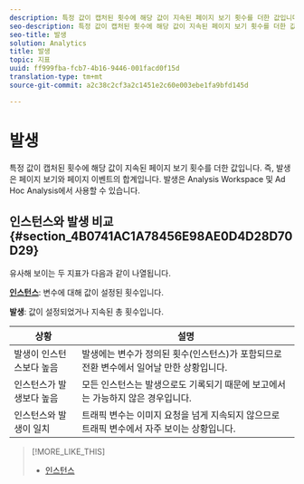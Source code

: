 ```yaml
---
description: 특정 값이 캡처된 횟수에 해당 값이 지속된 페이지 보기 횟수를 더한 값입니다. 즉, 발생은 페이지 보기와 페이지 이벤트의 합계입니다. 발생은 Analysis Workspace 및 Ad Hoc Analysis에서 사용할 수 있습니다.
seo-description: 특정 값이 캡처된 횟수에 해당 값이 지속된 페이지 보기 횟수를 더한 값입니다. 즉, 발생은 페이지 보기와 페이지 이벤트의 합계입니다. 발생은 Analysis Workspace 및 Ad Hoc Analysis에서 사용할 수 있습니다.
seo-title: 발생
solution: Analytics
title: 발생
topic: 지표
uuid: ff999fba-fcb7-4b16-9446-001facd0f15d
translation-type: tm+mt
source-git-commit: a2c38c2cf3a2c1451e2c60e003ebe1fa9bfd145d

---
```



# 발생

특정 값이 캡처된 횟수에 해당 값이 지속된 페이지 보기 횟수를 더한 값입니다. 즉, 발생은 페이지 보기와 페이지 이벤트의 합계입니다. 발생은 Analysis Workspace 및 Ad Hoc Analysis에서 사용할 수 있습니다.

## 인스턴스와 발생 비교 {#section_4B0741AC1A78456E98AE0D4D28D70D29}

유사해 보이는 두 지표가 다음과 같이 나열됩니다.

**[인스턴스](../../../components/c-variables/c-metrics/metrics-instance.md#concept_E3D0FEC81E1F4987B39CC467F19FFCFF)**: 변수에 대해 값이 설정된 횟수입니다.

**발생**: 값이 설정되었거나 지속된 총 횟수입니다.

| 상황 | 설명 |
|---|---|
| 발생이 인스턴스보다 높음 | 발생에는 변수가 정의된 횟수(인스턴스)가 포함되므로 전환 변수에서 일어날 만한 상황입니다. |
| 인스턴스가 발생보다 높음 | 모든 인스턴스는 발생으로도 기록되기 때문에 보고에서는 가능하지 않은 경우입니다. |
| 인스턴스와 발생이 일치 | 트래픽 변수는 이미지 요청을 넘게 지속되지 않으므로 트래픽 변수에서 자주 보이는 상황입니다. |

>[!MORE_LIKE_THIS]
>
>* [인스턴스](/help/components/c-variables/c-metrics/metrics-instance.md)

